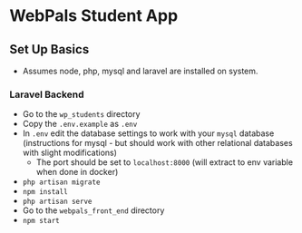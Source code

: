 # WebPals Student App

## Set Up Basics

- Assumes node, php, mysql and laravel are installed on system.

### Laravel Backend

- Go to the `wp_students` directory
- Copy the `.env.example` as `.env`
- In `.env` edit the database settings to work with your `mysql` database (instructions for mysql - but should work with other relational databases with slight modifications)
    - The port should be set to `localhost:8000` (will extract to env variable when done in docker)
- `php artisan migrate`
- `npm install`
- `php artisan serve`
- Go to the `webpals_front_end` directory
- `npm start`